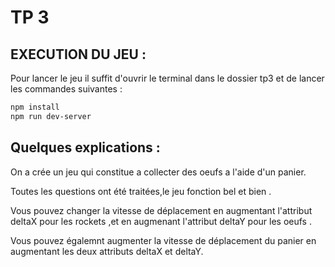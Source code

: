 # TP 3  

## EXECUTION DU JEU :
Pour lancer le jeu il suffit d'ouvrir le terminal dans le dossier  tp3 et de lancer les commandes suivantes :
```bash
npm install
npm run dev-server

```
## Quelques explications :
On a crée un jeu qui constitue a collecter des oeufs a l'aide d'un panier.

Toutes les questions ont été traitées,le jeu fonction bel et bien .

Vous pouvez changer la vitesse de déplacement en augmentant l'attribut deltaX pour les rockets ,et en augmenant l'attribut deltaY pour les oeufs .

Vous pouvez égalemnt augmenter la vitesse de déplacement du panier en augmentant les deux attributs deltaX et deltaY.
